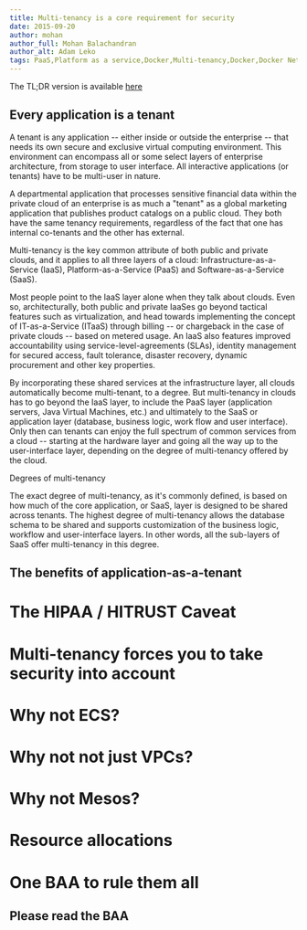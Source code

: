 ```yaml
---
title: Multi-tenancy is a core requirement for security 
date: 2015-09-20
author: mohan
author_full: Mohan Balachandran
author_alt: Adam Leko
tags: PaaS,Platform as a service,Docker,Multi-tenancy,Docker,Docker Networking, Networking
---
```


The TL;DR version is available [here](FIXME)


## Every application is a tenant
A tenant is any application -- either inside or outside the enterprise -- that needs its own secure and exclusive virtual computing environment. This environment can encompass all or some select layers of enterprise architecture, from storage to user interface. All interactive applications (or tenants) have to be multi-user in nature.

A departmental application that processes sensitive financial data within the private cloud of an enterprise is as much a "tenant" as a global marketing application that publishes product catalogs on a public cloud. They both have the same tenancy requirements, regardless of the fact that one has internal co-tenants and the other has external.

Multi-tenancy is the key common attribute of both public and private clouds, and it applies to all three layers of a cloud: Infrastructure-as-a-Service (IaaS), Platform-as-a-Service (PaaS) and Software-as-a-Service (SaaS).

Most people point to the IaaS layer alone when they talk about clouds. Even so, architecturally, both public and private IaaSes go beyond tactical features such as virtualization, and head towards implementing the concept of IT-as-a-Service (ITaaS) through billing -- or chargeback in the case of private clouds -- based on metered usage. An IaaS also features improved accountability using service-level-agreements (SLAs), identity management for secured access, fault tolerance, disaster recovery, dynamic procurement and other key properties.

By incorporating these shared services at the infrastructure layer, all clouds automatically become multi-tenant, to a degree. But multi-tenancy in clouds has to go beyond the IaaS layer, to include the PaaS layer (application servers, Java Virtual Machines, etc.) and ultimately to the SaaS or application layer (database, business logic, work flow and user interface). Only then can tenants can enjoy the full spectrum of common services from a cloud -- starting at the hardware layer and going all the way up to the user-interface layer, depending on the degree of multi-tenancy offered by the cloud.

Degrees of multi-tenancy

The exact degree of multi-tenancy, as it's commonly defined, is based on how much of the core application, or SaaS, layer is designed to be shared across tenants. The highest degree of multi-tenancy allows the database schema to be shared and supports customization of the business logic, workflow and user-interface layers. In other words, all the sub-layers of SaaS offer multi-tenancy in this degree. 

## The benefits of application-as-a-tenant

# The HIPAA / HITRUST Caveat



# Multi-tenancy forces you to take security into account



# Why not ECS?


# Why not not just VPCs?


# Why not Mesos? 


# Resource allocations


# One BAA to rule them all

## Please read the BAA